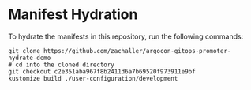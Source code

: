 # Manifest Hydration

To hydrate the manifests in this repository, run the following commands:

```shell
git clone https://github.com/zachaller/argocon-gitops-promoter-hydrate-demo
# cd into the cloned directory
git checkout c2e351aba967f8b2411d6a7b69520f973911e9bf
kustomize build ./user-configuration/development
```
